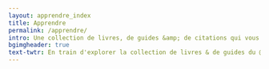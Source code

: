 ```yaml
---
layout: apprendre_index
title: Apprendre
permalink: /apprendre/
intro: Une collection de livres, de guides &amp; de citations qui vous permettra d'optimiser le design, le code et l'accompagnement des produits &amp; services que vous développer au quotidien. Lisez et surtout partagez ce que vous apprenez.
bgimgheader: true
text-twtr: En train d'explorer la collection de livres & de guides du @MagDuWebdesign
---
```

